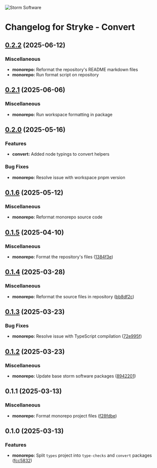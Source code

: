 ![Storm Software](https://public.storm-cdn.com/brand-banner.png)

# Changelog for Stryke - Convert

## [0.2.2](https://github.com/storm-software/stryke/releases/tag/convert%400.2.2) (2025-06-12)

### Miscellaneous

- **monorepo:** Reformat the repository's README markdown files
- **monorepo:** Run format script on repository

## [0.2.1](https://github.com/storm-software/stryke/releases/tag/convert%400.2.1) (2025-06-06)

### Miscellaneous

- **monorepo:** Run workspace formatting in package

## [0.2.0](https://github.com/storm-software/stryke/releases/tag/convert%400.2.0) (2025-05-16)

### Features

- **convert:** Added node typings to convert helpers

### Bug Fixes

- **monorepo:** Resolve issue with workspace pnpm version

## [0.1.6](https://github.com/storm-software/stryke/releases/tag/convert%400.1.6) (2025-05-12)

### Miscellaneous

- **monorepo:** Reformat monorepo source code

## [0.1.5](https://github.com/storm-software/stryke/releases/tag/convert%400.1.5) (2025-04-10)

### Miscellaneous

- **monorepo:** Format the repository's files
  ([1384f3e](https://github.com/storm-software/stryke/commit/1384f3e))

## [0.1.4](https://github.com/storm-software/stryke/releases/tag/convert%400.1.4) (2025-03-28)

### Miscellaneous

- **monorepo:** Reformat the source files in repository
  ([bb8df2c](https://github.com/storm-software/stryke/commit/bb8df2c))

## [0.1.3](https://github.com/storm-software/stryke/releases/tag/convert%400.1.3) (2025-03-23)

### Bug Fixes

- **monorepo:** Resolve issue with TypeScript compilation
  ([72e995f](https://github.com/storm-software/stryke/commit/72e995f))

## [0.1.2](https://github.com/storm-software/stryke/releases/tag/convert%400.1.2) (2025-03-23)

### Miscellaneous

- **monorepo:** Update base storm software packages
  ([8942201](https://github.com/storm-software/stryke/commit/8942201))

## 0.1.1 (2025-03-13)

### Miscellaneous

- **monorepo:** Format monorepo project files
  ([f28fdbe](https://github.com/storm-software/stryke/commit/f28fdbe))

## 0.1.0 (2025-03-13)

### Features

- **monorepo:** Split `types` project into `type-checks` and `convert` packages
  ([fcc5832](https://github.com/storm-software/stryke/commit/fcc5832))
